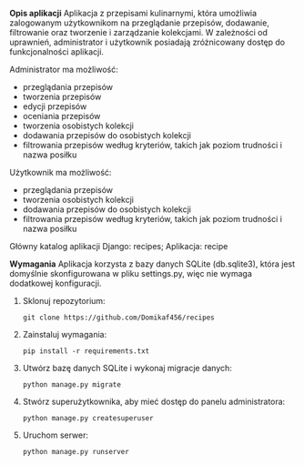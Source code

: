 **Opis aplikacji**
Aplikacja z przepisami kulinarnymi, która umożliwia zalogowanym użytkownikom na przeglądanie przepisów, dodawanie, filtrowanie oraz tworzenie i zarządzanie kolekcjami.
W zależności od uprawnień, administrator i użytkownik posiadają zróżnicowany dostęp do funkcjonalności aplikacji.

Administrator ma możliwość:
- przeglądania przepisów
- tworzenia przepisów
- edycji przepisów
- oceniania przepisów
- tworzenia osobistych kolekcji
- dodawania przepisów do osobistych kolekcji
- filtrowania przepisów według kryteriów, takich jak poziom trudności i nazwa posiłku

Użytkownik ma możliwość:
- przeglądania przepisów
- tworzenia osobistych kolekcji
- dodawania przepisów do osobistych kolekcji
- filtrowania przepisów według kryteriów, takich jak poziom trudności i nazwa posiłku

Główny katalog aplikacji Django: recipes;
Aplikacja: recipe

**Wymagania**
Aplikacja korzysta z bazy danych SQLite (db.sqlite3), która jest domyślnie skonfigurowana w pliku settings.py, więc nie wymaga dodatkowej konfiguracji.

1. Sklonuj repozytorium:
   ```
   git clone https://github.com/Domikaf456/recipes
   ```
2. Zainstaluj wymagania:
   ```
   pip install -r requirements.txt
   
3. Utwórz bazę danych SQLite i wykonaj migracje danych:
   ```
   python manage.py migrate
   
4. Stwórz superużytkownika, aby mieć dostęp do panelu administratora:
     ```
     python manage.py createsuperuser

5. Uruchom serwer:
   ```
   python manage.py runserver
